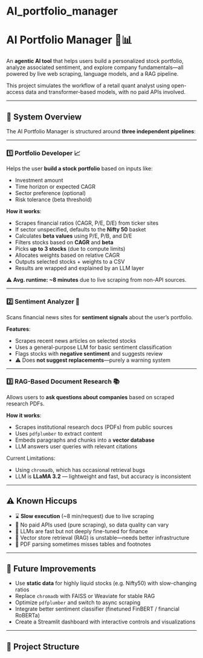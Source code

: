 # AI_portfolio_manager
# AI Portfolio Manager 🧠📊

An **agentic AI tool** that helps users build a personalized stock portfolio, analyze associated sentiment, and explore company fundamentals—all powered by live web scraping, language models, and a RAG pipeline.

This project simulates the workflow of a retail quant analyst using open-access data and transformer-based models, with no paid APIs involved.

---

## 🧩 System Overview

The AI Portfolio Manager is structured around **three independent pipelines**:

---

### 1️⃣ Portfolio Developer 📈

Helps the user **build a stock portfolio** based on inputs like:

- Investment amount
- Time horizon or expected CAGR
- Sector preference (optional)
- Risk tolerance (beta threshold)

**How it works**:
- Scrapes financial ratios (CAGR, P/E, D/E) from ticker sites
- If sector unspecified, defaults to the **Nifty 50** basket
- Calculates **beta values** using P/E, P/B, and D/E
- Filters stocks based on **CAGR** and **beta**
- Picks **up to 3 stocks** (due to compute limits)
- Allocates weights based on relative CAGR
- Outputs selected stocks + weights to a CSV
- Results are wrapped and explained by an LLM layer

⚠️ **Avg. runtime: ~8 minutes** due to live scraping from non-API sources.

---

### 2️⃣ Sentiment Analyzer 📰

Scans financial news sites for **sentiment signals** about the user’s portfolio.

**Features**:
- Scrapes recent news articles on selected stocks
- Uses a general-purpose LLM for basic sentiment classification
- Flags stocks with **negative sentiment** and suggests review
- ⚠️ Does **not suggest replacements**—purely a warning system

---

### 3️⃣ RAG-Based Document Research 📚

Allows users to **ask questions about companies** based on scraped research PDFs.

**How it works**:
- Scrapes institutional research docs (PDFs) from public sources
- Uses `pdfplumber` to extract content
- Embeds paragraphs and chunks into a **vector database**
- LLM answers user queries with relevant citations

Current Limitations:
- Using `chromadb`, which has occasional retrieval bugs
- LLM is **LLaMA 3.2** — lightweight and fast, but accuracy is inconsistent

---

## ⚠️ Known Hiccups

- ⌛ **Slow execution** (~8 min/request) due to live scraping
- 💸 No paid APIs used (pure scraping), so data quality can vary
- 🧠 LLMs are fast but not deeply fine-tuned for finance
- 🧱 Vector store retrieval (RAG) is unstable—needs better infrastructure
- 🧾 PDF parsing sometimes misses tables and footnotes

---

## 🔮 Future Improvements

- Use **static data** for highly liquid stocks (e.g. Nifty50) with slow-changing ratios
- Replace `chromadb` with FAISS or Weaviate for stable RAG
- Optimize `pdfplumber` and switch to async scraping
- Integrate better sentiment classifier (finetuned FinBERT / financial RoBERTa)
- Create a Streamlit dashboard with interactive controls and visualizations

---

## 📁 Project Structure

